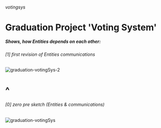 ######  votingsys
Graduation Project 'Voting System'
==================================





#####  Shows, how Entities depends on each other:



###### [1] first revision  of Entities communications
![graduation-votingSys-2](https://user-images.githubusercontent.com/30345665/86493258-83e90380-bd79-11ea-9559-2a614fbfb326.png)

^
==================================
###### [0] zero pre sketch (Entities & communications)
![graduation-votingSys](https://user-images.githubusercontent.com/30345665/85871422-0fd9b900-b7d7-11ea-8993-11af88b22a3f.png)

